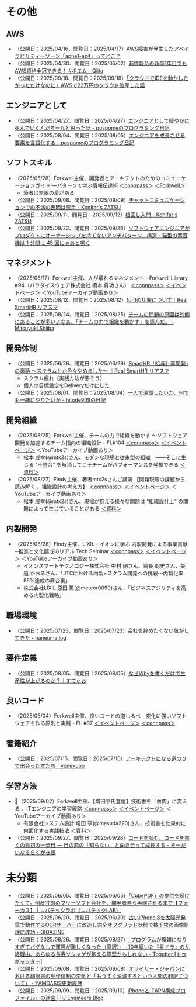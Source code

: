 # その他

## AWS
- （公開日：2025/04/16、閲覧日：2025/04/17）[AWS障害が発生したアベイラビリティーゾーン「apne1\-az4」ってどこ？](https://zenn.dev/ncdc/articles/867f5d20bb61f9)
- （公開日：2025/04/30、閲覧日：2025/05/02）[非情報系の新卒1年目でもAWS資格全冠できる！ \#ポエム \- Qiita](https://qiita.com/eureka_/items/a1f29278c687a9183a07)
- （公開日：2025/09/18、閲覧日：2025/09/18）[「クラウドでIDEを動かしたかっただけなのに」AWSで22万円のクラウド破産した話](https://zenn.dev/eightbeat/articles/ca6ce3d06c0265)

## エンジニアとして
- （公開日：2025/04/27、閲覧日：2025/04/27）[エンジニアとして緩やかに死んでいくんだろーなと思った話 \- pospomeのプログラミング日記](https://www.pospome.work/entry/2025/04/27/144734)
- （公開日：2025/08/04、閲覧日：2025/08/05）[エンジニアを成長させる要素を言語化する \- pospomeのプログラミング日記](https://www.pospome.work/entry/2025/08/04/130959#google_vignette)

## ソフトスキル
- （2025/05/28）Forkwell主催、開発者とアーキテクトのためのコミュニケーションガイド ―パターンで学ぶ情報伝達術 [＜connpass＞](https://forkwell.connpass.com/event/354938/) [＜Forkwell＞](https://jobs.forkwell.com/events/50cbjcwyazb)
    - 筆者は無限の愛がある
- （公開日：2025/09/08、閲覧日：2025/09/09）[チャットコミュニケーションでの不満の表明は悪手 \- Konifar's ZATSU](https://konifar-zatsu.hatenadiary.jp/entry/2025/09/08/200939)
- （公開日：2025/09/11、閲覧日：2025/09/12）[根回し入門 \- Konifar's ZATSU](https://konifar-zatsu.hatenadiary.jp/entry/2025/09/11/203610)
- （公開日：2025/09/22、閲覧日：2025/09/26）[ソフトウェアエンジニアがプロダクトにオーナーシップを持てないアンチパターン、構造 \- 猫型の蓄音機は 1 分間に 45 回にゃあと鳴く](https://nekogata.hatenablog.com/entry/2025/09/22/094637)

## マネジメント
- （2025/06/17）Forkwell主催、人が壊れるマネジメント - Forkwell Library #94（パラダイスウェア株式会社 橋本 将功さん） [＜connpass＞](https://forkwell.connpass.com/event/356977/) [＜イベントページ＞](https://jobs.forkwell.com/events/ahyyaeaza) ＜YouTubeアーカイブ動画あり＞
- （公開日：2025/08/12、閲覧日：2025/08/12）[1on1の功罪について｜Real SmartHR リアスマ](https://real.smarthr.co.jp/articles/times_serizawa_0002)
- （公開日：2025/08/24、閲覧日：2025/08/25）[チームの問題の原因は外側にあることが多いよなぁ。「チームの力で組織を動かす」を読んだ。 \- Mitsuyuki\.Shiiba](https://bufferings.hatenablog.com/entry/2025/08/24/170220)

## 開発体制
- （公開日：2025/06/26、閲覧日：2025/06/29）[SmartHR「給与計算開発」の裏話 〜スクラムとか色々やめました〜 ｜Real SmartHR リアスマ](https://real.smarthr.co.jp/articles/voices_0002)
    - スクラム疲れ（実践方法が悪そう）
    - 個人の目標設定をDeliveryだけにした
- （公開日：2025/08/01、閲覧日：2025/08/04）[一人で没頭したいか、何でも一緒にやりたいか \- hitode909の日記](https://blog.sushi.money/entry/2025/08/01/235900)

## 開発組織
- （2025/08/25）Forkwell主催、チームの力で組織を動かす 〜ソフトウェア開発を加速するチーム指向の組織設計 - FL#104 [＜connpass＞](https://forkwell.connpass.com/event/363891/) [＜イベントページ＞](https://jobs.forkwell.com/events/uwhw8s2h2t2) ＜YouTubeアーカイブ動画あり＞
    - 松本 成幸(@mtx2s)さん、モダンな現場と従来型の組織 ——そこに生じる "不整合" を解消してこそチームがパフォーマンスを発揮できる [＜資料＞](https://speakerdeck.com/mtx2s/team-oriented-organization-design-20250825)
- （2025/08/27）Findy主催、著者mtx2sさんご講演 【開発現場の課題から読み解く 、組織設計の考え方】 [＜connpass＞](https://findy.connpass.com/event/364235/) [＜イベントページ＞](https://findy-code.io/events/0ZxAdW2VVFWEB) ＜YouTubeアーカイブ動画あり＞
    - 松本 成幸(@mtx2s)さん、現場が抱える様々な問題は “組織設計上” の問題によって生じていることがある [＜資料＞](https://speakerdeck.com/mtx2s/team-oriented-organization-design-20250827)

## 内製開発
- （2025/08/28）Findy主催、LIXIL・イオンに学ぶ 内製開発による事業貢献 ─推進と文化醸成のリアル Tech Seminar [＜connpass＞](https://findy.connpass.com/event/362971/) [＜イベントページ＞](https://findy-code.io/events/90c3z4N2lfOn7) ＜YouTubeアーカイブ動画あり＞
    - イオンスマートテクノロジー株式会社 中村 剛さん、翁長 聡史さん、矢追 かおるさん、「JTCにおける内製×スクラム開発への挑戦〜内製化率95%達成の舞台裏」
    - 株式会社LIXIL 原田 篤(@meteor0090)さん、「ビジネスアジリティを高める内製化戦略」

## 職場環境
- （公開日：2025/07/23、閲覧日：2025/07/23）[会社を辞めたくない気がしてきた \- haneuma\.log](https://haneuma0628.hatenablog.jp/entry/2025/07/23/022217)

## 要件定義
- （公開日：2025/08/05、閲覧日：2025/08/05）[なぜWhyを書くだけで生産性が上がるのか？｜すてぃお](https://note.com/suthio/n/nfe677919f3c9)

## 良いコード
- （2025/06/04）Forkwell主催、良いコードの道しるべ　変化に強いソフトウェアを作る原則と実践 - FL #97 [＜イベントページ＞](https://jobs.forkwell.com/events/pa3oihbjg6nj) [＜connpass＞](https://forkwell.connpass.com/event/354821/)

## 書籍紹介
- （公開日：2025/07/15、閲覧日：2025/07/16）[アーキテクトになる道のりで出会った本たち｜yonekubo](https://note.com/yonekubo/n/n1169f66d4399)

## 学習方法
- 🌟（2025/09/02）Forkwell主催、【増田亨氏登壇】技術書を「血肉」に変える 、ITエンジニアの学習戦略 [＜connpass＞](https://forkwell.connpass.com/event/363903/) [＜イベントページ＞](https://jobs.forkwell.com/events/ebm5r8k_b05) ＜YouTubeアーカイブ動画あり＞
    - 有限会社システム設計 増田 亨(@masuda220)さん、技術書を効果的に内面化する実践技法 [＜資料＞](https://speakerdeck.com/masuda220/ji-shu-shu-woxiao-guo-de-ninei-mian-hua-surushi-jian-ji-fa)
- （公開日：2025/09/27、閲覧日：2025/09/28）[コードを読む、コードを書くの最初の一歩目 ― 目の前の「知らない」と向き合って成長する \- そーだいなるらくがき帳](https://soudai.hatenablog.com/entry/2025/09/27/165806)

# 未分類
- （公開日：2025/06/05、閲覧日：2025/06/05）[「CubePDF」の提供を続けたくて。倒産寸前のフリーソフト会社を、開発者自ら再建させるまで【フォーカス】 \| レバテックラボ（レバテックLAB）](https://levtech.jp/media/article/focus/detail_680/)
- （公開日：2025/06/20、閲覧日：2025/06/20）[古いiPhone 8を太陽光発電で動作するOCRサーバーに改造し完全オフグリッド状態で数千枚の画像処理に成功 \- GIGAZINE](https://gigazine.net/news/20250620-iphone-8-refuses-solar-powered-vision-ocr-server/)
- （公開日：2025/08/26、閲覧日：2025/08/27）[「プログラムが複雑になりすぎてバグなしで運営が難しくなった（意訳）」…10年続いた『星ドラ』のサ終理由、あらゆる長寿ソシャゲが抱える障壁かもしれない \- Togetter \[トゥギャッター\]](https://togetter.com/li/2594262)
- （公開日：2025/09/08、閲覧日：2025/09/08）[オライリー・ジャパンにおける翻訳書の制作体制の変化と「もうすぐ消滅するという人間の翻訳について」 \- YAMDAS現更新履歴](https://yamdas.hatenablog.com/entry/20250908/oreilly_japan_translation)
- （公開日：2025/09/09、閲覧日：2025/09/10）[iPhoneと「APN構成プロファイル」の迷宮 \| IIJ Engineers Blog](https://eng-blog.iij.ad.jp/archives/32616)
